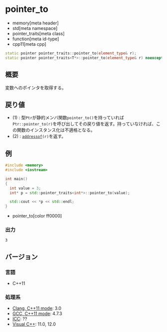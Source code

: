 # pointer_to
* memory[meta header]
* std[meta namespace]
* pointer_traits[meta class]
* function[meta id-type]
* cpp11[meta cpp]

```cpp
static pointer pointer_traits::pointer_to(element_type& r);              // (1)
static pointer pointer_traits<T*>::pointer_to(element_type& r) noexcept; // (2)
```

## 概要
変数へのポインタを取得する。


## 戻り値
- (1) : 型`Ptr`が静的メンバ関数`pointer_to()`を持っていれば`Ptr::pointer_to(r)`を呼び出してその戻り値を返す。持っていなければ、この関数のインスタンス化は不適格となる。
- (2) : [`addressof`](/reference/memory/addressof.md)`(r)`を返す。


## 例
```cpp example
#include <memory>
#include <iostream>

int main()
{
  int value = 3;
  int* p = std::pointer_traits<int*>::pointer_to(value);

  std::cout << *p << std::endl;
}
```
* pointer_to[color ff0000]

### 出力
```
3
```


## バージョン
### 言語
- C++11

### 処理系
- [Clang, C++11 mode](/implementation.md#clang): 3.0
- [GCC, C++11 mode](/implementation.md#gcc): 4.7.3
- [ICC](/implementation.md#icc): ??
- [Visual C++](/implementation.md#visual_cpp): 11.0, 12.0
